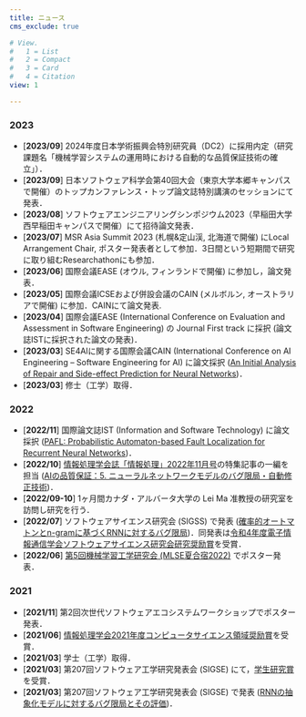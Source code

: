 ```yaml
---
title: ニュース
cms_exclude: true

# View.
#   1 = List
#   2 = Compact
#   3 = Card
#   4 = Citation
view: 1

---
```

### 2023
- [**2023/09**] 2024年度日本学術振興会特別研究員（DC2）に採用内定（研究課題名「機械学習システムの運用時における自動的な品質保証技術の確立」）．
- [**2023/09**] 日本ソフトウェア科学会第40回大会（東京大学本郷キャンパスで開催）のトップカンファレンス・トップ論文誌特別講演のセッションにて発表．
- [**2023/08**] ソフトウェアエンジニアリングシンポジウム2023（早稲田大学西早稲田キャンパスで開催）にて招待論文発表．
- [**2023/07**] MSR Asia Summit 2023 (札幌&定山渓, 北海道で開催) にLocal Arrangement Chair, ポスター発表者として参加．3日間という短期間で研究に取り組むResearchathonにも参加．
- [**2023/06**] 国際会議EASE (オウル, フィンランドで開催) に参加し，論文発表．
- [**2023/05**] 国際会議ICSEおよび併設会議のCAIN (メルボルン, オーストラリアで開催) に参加．CAINにて論文発表.
- [**2023/04**] 国際会議EASE (International Conference on Evaluation and Assessment in Software Engineering) の Journal First track に採択 (論文誌ISTに採択された論文の発表)．
- [**2023/03**] SE4AIに関する国際会議CAIN (International Conference on AI Engineering – Software Engineering for AI) に論文採択 ([An Initial Analysis of Repair and Side-effect Prediction for Neural Networks](/ja/publication/ishimoto-2023-initial/))．
- [**2023/03**] 修士（工学）取得．

### 2022
- [**2022/11**] 国際論文誌IST (Information and Software Technology) に論文採択 ([PAFL: Probabilistic Automaton-based Fault Localization for Recurrent Neural Networks](/ja/publication/ishimoto-2023-pafl/))．
- [**2022/10**] [情報処理学会誌「情報処理」2022年11月号](https://www.fujisan.co.jp/product/1377/b/2309162/)の特集記事の一編を担当 ([AIの品質保証：5. ニューラルネットワークモデルのバグ限局・自動修正技術](https://ipsj.ixsq.nii.ac.jp/ej/?action=pages_view_main&active_action=repository_view_main_item_detail&item_id=220374&item_no=1&page_id=13&block_id=8))．
- [**2022/09-10**] 1ヶ月間カナダ・アルバータ大学の Lei Ma 准教授の研究室を訪問し研究を行う．
- [**2022/07**] ソフトウェアサイエンス研究会 (SIGSS) で発表 ([確率的オートマトンとn-gramに基づくRNNに対するバグ限局](https://ken.ieice.org/ken/paper/20220729XCLV/))．同発表は[令和4年度電子情報通信学会ソフトウェアサイエンス研究会研究奨励賞](https://www.ieice.org/iss/ss/award.html)を受賞．
- [**2022/06**] [第5回機械学習工学研究会 (MLSE夏合宿2022)](https://mlxse.connpass.com/event/248383/) でポスター発表．

### 2021
- [**2021/11**] 第2回次世代ソフトウェアエコシステムワークショップでポスター発表．
- [**2021/06**] [情報処理学会2021年度コンピュータサイエンス領域奨励賞](https://www.ipsj.or.jp/award/cs-awardee-2021.html)を受賞．
- [**2021/03**] 学士（工学）取得．
- [**2021/03**] 第207回ソフトウェア工学研究発表会 (SIGSE) にて，[学生研究賞](https://www.ipsj.or.jp/award/se-award1.html)を受賞．
- [**2021/03**] 第207回ソフトウェア工学研究発表会 (SIGSE) で発表 ([RNNの抽象化モデルに対するバグ限局とその評価](https://ipsj.ixsq.nii.ac.jp/ej/index.php?active_action=repository_view_main_item_detail&page_id=13&block_id=8&item_id=209659&item_no=1))．